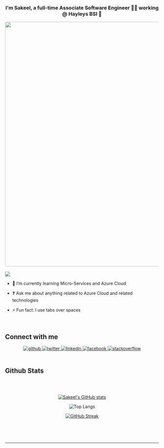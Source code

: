  ### <div align="center">I'm Sakeel, a full-time Associate Software Engineer 👨‍💻 working @ Hayleys BSI  🚀</div>  
 
 <div align="center">
 <a align="center" href="https://github.com/ryo-ma/github-profile-trophy">
  <img width=800 src="https://github-profile-trophy.vercel.app/?username=mohamedsakeel&column=7&theme=gruvbox&no-frame=true" align="center"/>
</a>
</div>
<br/>
  <div align="left">
<img src="https://komarev.com/ghpvc/?username=mohamedsakeel&&style=flat-square" align="center" />
</div>

- 🌱 I’m currently learning Micro-Services and Azure Cloud  
  

- ❓ Ask me about anything related to Azure Cloud and related technologies  
  

- ⚡ Fun fact: I use tabs over spaces   

<br/>  


## Connect with me  
<div align="center">
<a href="https://github.com/mohamedsakeel" target="_blank">
<img src=https://img.shields.io/badge/github-%2324292e.svg?&style=for-the-badge&logo=github&logoColor=white alt=github style="margin-bottom: 5px;" />
</a>
<a href="https://twitter.com/Moh_Sakeel" target="_blank">
<img src=https://img.shields.io/badge/twitter-%2300acee.svg?&style=for-the-badge&logo=twitter&logoColor=white alt=twitter style="margin-bottom: 5px;" />
</a>
<a href="https://linkedin.com/in/mohammed-sakeel" target="_blank">
<img src=https://img.shields.io/badge/linkedin-%231E77B5.svg?&style=for-the-badge&logo=linkedin&logoColor=white alt=linkedin style="margin-bottom: 5px;" />
</a>
<a href="https://www.facebook.com/mhmdsakeel" target="_blank">
<img src=https://img.shields.io/badge/facebook-%232E87FB.svg?&style=for-the-badge&logo=facebook&logoColor=white alt=facebook style="margin-bottom: 5px;" />
</a>
<a href="https://stackoverflow.com/users/14507073/mohamed-sakeel" target="_blank">
<img src=https://img.shields.io/badge/stackoverflow-%23F28032.svg?&style=for-the-badge&logo=stackoverflow&logoColor=white alt=stackoverflow style="margin-bottom: 5px;" />
</a>  
</div>  
 
<br/>  

## Github Stats  
<div align="center">
<br/>
<br/>

[![Sakeel's GitHub stats](https://github-readme-stats.vercel.app/api?username=mohamedsakeel&show_icons=true&theme=dark)](https://github.com/anuraghazra/github-readme-stats)

![Top Langs](https://github-readme-stats.vercel.app/api/top-langs/?username=mohamedsakeel&layout=compact&theme=dark)

[![GitHub Streak](http://github-readme-streak-stats.herokuapp.com?user=mohamedsakeel&theme=dark)](https://git.io/streak-stats)

</div>

<br/>  

 
  

<br/>  


<br />

----
